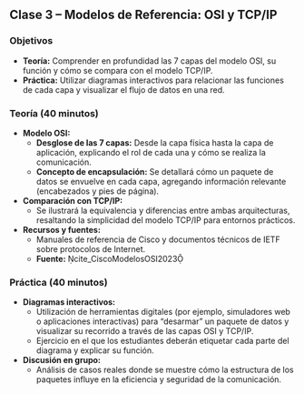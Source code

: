 ## Clase 3 – Modelos de Referencia: OSI y TCP/IP

### Objetivos
- **Teoría:** Comprender en profundidad las 7 capas del modelo OSI, su función y cómo se compara con el modelo TCP/IP.
- **Práctica:** Utilizar diagramas interactivos para relacionar las funciones de cada capa y visualizar el flujo de datos en una red.

### Teoría (40 minutos)
- **Modelo OSI:**  
  - **Desglose de las 7 capas:** Desde la capa física hasta la capa de aplicación, explicando el rol de cada una y cómo se realiza la comunicación.  
  - **Concepto de encapsulación:** Se detallará cómo un paquete de datos se envuelve en cada capa, agregando información relevante (encabezados y pies de página).  
- **Comparación con TCP/IP:**  
  - Se ilustrará la equivalencia y diferencias entre ambas arquitecturas, resaltando la simplicidad del modelo TCP/IP para entornos prácticos.  
- **Recursos y fuentes:**  
  - Manuales de referencia de Cisco y documentos técnicos de IETF sobre protocolos de Internet.  
  - **Fuente:** cite_CiscoModelosOSI2023

### Práctica (40 minutos)
- **Diagramas interactivos:**  
  - Utilización de herramientas digitales (por ejemplo, simuladores web o aplicaciones interactivas) para “desarmar” un paquete de datos y visualizar su recorrido a través de las capas OSI y TCP/IP.  
  - Ejercicio en el que los estudiantes deberán etiquetar cada parte del diagrama y explicar su función.  
- **Discusión en grupo:**  
  - Análisis de casos reales donde se muestre cómo la estructura de los paquetes influye en la eficiencia y seguridad de la comunicación.

